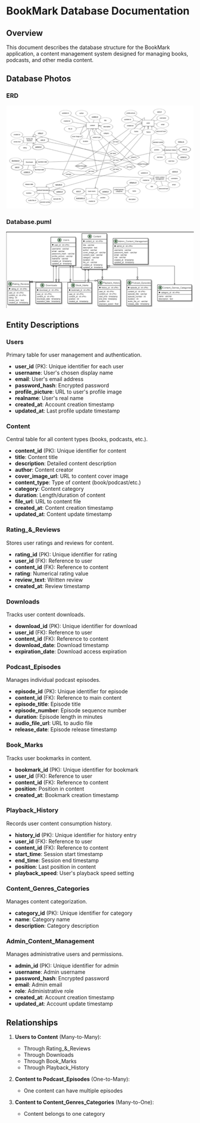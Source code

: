 # BookMark Database Documentation

## Overview
This document describes the database structure for the BookMark application, a content management system designed for managing books, podcasts, and other media content.

## Database Photos

### ERD
![ERD](./pics/ERD.jpg)

### Database.puml
![Database.puml](./pics/database_puml.png)

## Entity Descriptions

### Users
Primary table for user management and authentication.
- **user_id** (PK): Unique identifier for each user
- **username**: User's chosen display name
- **email**: User's email address
- **password_hash**: Encrypted password
- **profile_picture**: URL to user's profile image
- **realname**: User's real name
- **created_at**: Account creation timestamp
- **updated_at**: Last profile update timestamp

### Content
Central table for all content types (books, podcasts, etc.).
- **content_id** (PK): Unique identifier for content
- **title**: Content title
- **description**: Detailed content description
- **author**: Content creator
- **cover_image_url**: URL to content cover image
- **content_type**: Type of content (book/podcast/etc.)
- **category**: Content category
- **duration**: Length/duration of content
- **file_url**: URL to content file
- **created_at**: Content creation timestamp
- **updated_at**: Content update timestamp

### Rating_&_Reviews
Stores user ratings and reviews for content.
- **rating_id** (PK): Unique identifier for rating
- **user_id** (FK): Reference to user
- **content_id** (FK): Reference to content
- **rating**: Numerical rating value
- **review_text**: Written review
- **created_at**: Review timestamp

### Downloads
Tracks user content downloads.
- **download_id** (PK): Unique identifier for download
- **user_id** (FK): Reference to user
- **content_id** (FK): Reference to content
- **download_date**: Download timestamp
- **expiration_date**: Download access expiration

### Podcast_Episodes
Manages individual podcast episodes.
- **episode_id** (PK): Unique identifier for episode
- **content_id** (FK): Reference to main content
- **episode_title**: Episode title
- **episode_number**: Episode sequence number
- **duration**: Episode length in minutes
- **audio_file_url**: URL to audio file
- **release_date**: Episode release timestamp

### Book_Marks
Tracks user bookmarks in content.
- **bookmark_id** (PK): Unique identifier for bookmark
- **user_id** (FK): Reference to user
- **content_id** (FK): Reference to content
- **position**: Position in content
- **created_at**: Bookmark creation timestamp

### Playback_History
Records user content consumption history.
- **history_id** (PK): Unique identifier for history entry
- **user_id** (FK): Reference to user
- **content_id** (FK): Reference to content
- **start_time**: Session start timestamp
- **end_time**: Session end timestamp
- **position**: Last position in content
- **playback_speed**: User's playback speed setting

### Content_Genres_Categories
Manages content categorization.
- **category_id** (PK): Unique identifier for category
- **name**: Category name
- **description**: Category description

### Admin_Content_Management
Manages administrative users and permissions.
- **admin_id** (PK): Unique identifier for admin
- **username**: Admin username
- **password_hash**: Encrypted password
- **email**: Admin email
- **role**: Administrative role
- **created_at**: Account creation timestamp
- **updated_at**: Account update timestamp

## Relationships

1. **Users to Content** (Many-to-Many):
   - Through Rating_&_Reviews
   - Through Downloads
   - Through Book_Marks
   - Through Playback_History

2. **Content to Podcast_Episodes** (One-to-Many):
   - One content can have multiple episodes

3. **Content to Content_Genres_Categories** (Many-to-One):
   - Content belongs to one category

##